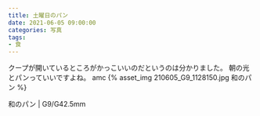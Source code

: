 ```yaml
---
title: 土曜日のパン
date: 2021-06-05 09:00:00
categories: 写真
tags:
- 食
---
```


クープが開いているところがかっこいいのだというのは分かりました。
朝の光とパンっていいですよね。
amc
{% asset_img 210605_G9_1128150.jpg 和のパン %}

和のパン | G9/G42.5mm